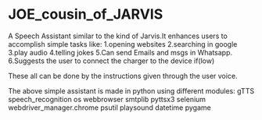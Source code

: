 # JOE_cousin_of_JARVIS

A Speech Assistant similar to the kind of Jarvis.It enhances users to accomplish simple tasks like: 1.opening websites 2.searching in google 3.play audio 4.telling jokes 5.Can send Emails and msgs in Whatsapp. 6.Suggests the user to connect the charger to the device if(low)

These all can be done by the instructions given through the user voice.

The above simple assistant is made in python using different modules: gTTS speech_recognition os webbrowser smtplib pyttsx3 selenium
webdriver_manager.chrome
psutil playsound datetime pygame
